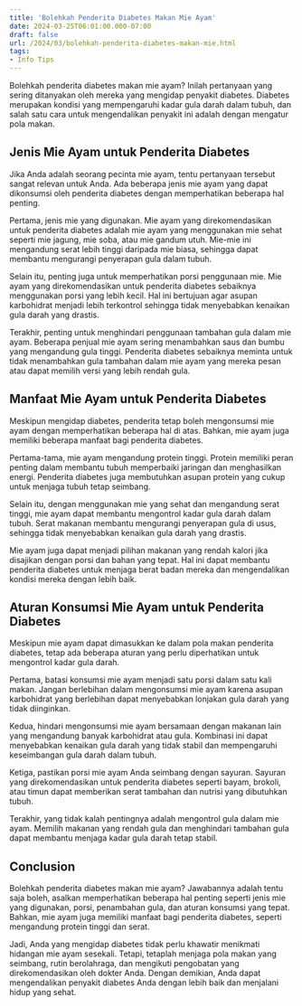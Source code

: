 ```yaml
---
title: 'Bolehkah Penderita Diabetes Makan Mie Ayam'
date: 2024-03-25T06:01:00.000-07:00
draft: false
url: /2024/03/bolehkah-penderita-diabetes-makan-mie.html
tags: 
- Info Tips
---
```


Bolehkah penderita diabetes makan mie ayam? Inilah pertanyaan yang sering ditanyakan oleh mereka yang mengidap penyakit diabetes. Diabetes merupakan kondisi yang mempengaruhi kadar gula darah dalam tubuh, dan salah satu cara untuk mengendalikan penyakit ini adalah dengan mengatur pola makan.

Jenis Mie Ayam untuk Penderita Diabetes
---------------------------------------

Jika Anda adalah seorang pecinta mie ayam, tentu pertanyaan tersebut sangat relevan untuk Anda. Ada beberapa jenis mie ayam yang dapat dikonsumsi oleh penderita diabetes dengan memperhatikan beberapa hal penting.

Pertama, jenis mie yang digunakan. Mie ayam yang direkomendasikan untuk penderita diabetes adalah mie ayam yang menggunakan mie sehat seperti mie jagung, mie soba, atau mie gandum utuh. Mie-mie ini mengandung serat lebih tinggi daripada mie biasa, sehingga dapat membantu mengurangi penyerapan gula dalam tubuh.

Selain itu, penting juga untuk memperhatikan porsi penggunaan mie. Mie ayam yang direkomendasikan untuk penderita diabetes sebaiknya menggunakan porsi yang lebih kecil. Hal ini bertujuan agar asupan karbohidrat menjadi lebih terkontrol sehingga tidak menyebabkan kenaikan gula darah yang drastis.

Terakhir, penting untuk menghindari penggunaan tambahan gula dalam mie ayam. Beberapa penjual mie ayam sering menambahkan saus dan bumbu yang mengandung gula tinggi. Penderita diabetes sebaiknya meminta untuk tidak menambahkan gula tambahan dalam mie ayam yang mereka pesan atau dapat memilih versi yang lebih rendah gula.

Manfaat Mie Ayam untuk Penderita Diabetes
-----------------------------------------

Meskipun mengidap diabetes, penderita tetap boleh mengonsumsi mie ayam dengan memperhatikan beberapa hal di atas. Bahkan, mie ayam juga memiliki beberapa manfaat bagi penderita diabetes.

Pertama-tama, mie ayam mengandung protein tinggi. Protein memiliki peran penting dalam membantu tubuh memperbaiki jaringan dan menghasilkan energi. Penderita diabetes juga membutuhkan asupan protein yang cukup untuk menjaga tubuh tetap seimbang.

Selain itu, dengan menggunakan mie yang sehat dan mengandung serat tinggi, mie ayam dapat membantu mengontrol kadar gula darah dalam tubuh. Serat makanan membantu mengurangi penyerapan gula di usus, sehingga tidak menyebabkan kenaikan gula darah yang drastis.

Mie ayam juga dapat menjadi pilihan makanan yang rendah kalori jika disajikan dengan porsi dan bahan yang tepat. Hal ini dapat membantu penderita diabetes untuk menjaga berat badan mereka dan mengendalikan kondisi mereka dengan lebih baik.

Aturan Konsumsi Mie Ayam untuk Penderita Diabetes
-------------------------------------------------

Meskipun mie ayam dapat dimasukkan ke dalam pola makan penderita diabetes, tetap ada beberapa aturan yang perlu diperhatikan untuk mengontrol kadar gula darah.

Pertama, batasi konsumsi mie ayam menjadi satu porsi dalam satu kali makan. Jangan berlebihan dalam mengonsumsi mie ayam karena asupan karbohidrat yang berlebihan dapat menyebabkan lonjakan gula darah yang tidak diinginkan.

Kedua, hindari mengonsumsi mie ayam bersamaan dengan makanan lain yang mengandung banyak karbohidrat atau gula. Kombinasi ini dapat menyebabkan kenaikan gula darah yang tidak stabil dan mempengaruhi keseimbangan gula darah dalam tubuh.

Ketiga, pastikan porsi mie ayam Anda seimbang dengan sayuran. Sayuran yang direkomendasikan untuk penderita diabetes seperti bayam, brokoli, atau timun dapat memberikan serat tambahan dan nutrisi yang dibutuhkan tubuh.

Terakhir, yang tidak kalah pentingnya adalah mengontrol gula dalam mie ayam. Memilih makanan yang rendah gula dan menghindari tambahan gula dapat membantu menjaga kadar gula darah tetap stabil.

Conclusion
----------

Bolehkah penderita diabetes makan mie ayam? Jawabannya adalah tentu saja boleh, asalkan memperhatikan beberapa hal penting seperti jenis mie yang digunakan, porsi, penambahan gula, dan aturan konsumsi yang tepat. Bahkan, mie ayam juga memiliki manfaat bagi penderita diabetes, seperti mengandung protein tinggi dan serat.

Jadi, Anda yang mengidap diabetes tidak perlu khawatir menikmati hidangan mie ayam sesekali. Tetapi, tetaplah menjaga pola makan yang seimbang, rutin berolahraga, dan mengikuti pengobatan yang direkomendasikan oleh dokter Anda. Dengan demikian, Anda dapat mengendalikan penyakit diabetes Anda dengan lebih baik dan menjalani hidup yang sehat.